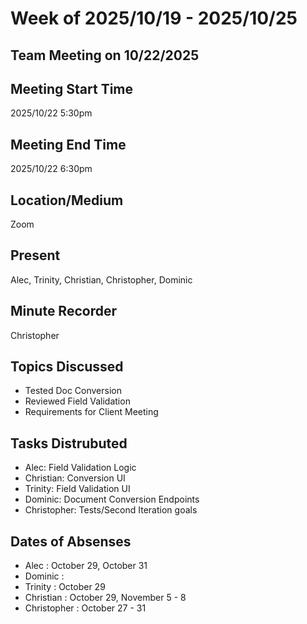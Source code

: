 # Week of 2025/10/19 - 2025/10/25

## Team Meeting on 10/22/2025

## Meeting Start Time

2025/10/22 5:30pm

## Meeting End Time

2025/10/22 6:30pm

## Location/Medium

Zoom

## Present

Alec, Trinity, Christian, Christopher, Dominic

## Minute Recorder

Christopher

## Topics Discussed

- Tested Doc Conversion
- Reviewed Field Validation
- Requirements for Client Meeting

## Tasks Distrubuted

- Alec: Field Validation Logic
- Christian: Conversion UI
- Trinity: Field Validation UI
- Dominic: Document Conversion Endpoints
- Christopher: Tests/Second Iteration goals

## Dates of Absenses

- Alec : October 29, October 31
- Dominic :
- Trinity : October 29
- Christian : October 29, November 5 - 8
- Christopher : October 27 - 31
